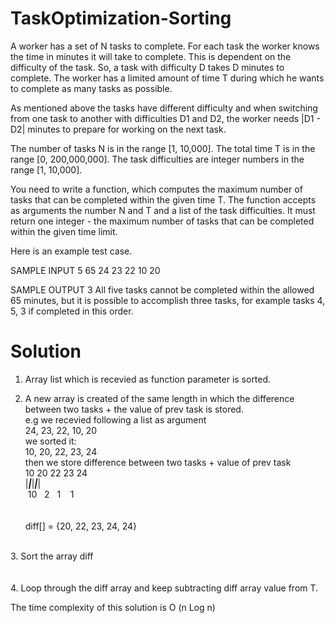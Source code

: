 # TaskOptimization-Sorting

A worker has a set of N tasks to complete. For each task the worker knows the time in minutes it
will take to complete. This is dependent on the difficulty of the task. So, a task with difficulty
D takes D minutes to complete. The worker has a limited amount of time T during which he wants to
complete as many tasks as possible.

As mentioned above the tasks have different difficulty and when switching from one task to another
with difficulties D1 and D2, the worker needs |D1 - D2| minutes to prepare for working on the next task.

The number of tasks N is in the range [1, 10,000]. The total time T is in the range
[0, 200,000,000]. The task difficulties are integer numbers in the range [1, 10,000].

You need to write a function, which computes the maximum number of tasks that can be completed
within the given time T. The function accepts as arguments the number N and T and a list of the
task difficulties. It must return one integer - the maximum number of tasks that can be completed
within the given time limit.

Here is an example test case.

SAMPLE INPUT
5 65
24 23 22 10 20

SAMPLE OUTPUT
3
All five tasks cannot be completed within the allowed 65 minutes, but it is possible to accomplish
three tasks, for example tasks 4, 5, 3 if completed in this order.

# Solution
1. Array list which is recevied as function parameter is sorted. <br />

2. A new array is created of the same length in which the difference between two tasks + the value of prev task is stored. <br />
e.g we recevied following a list as argument <br />
24, 23, 22, 10, 20 <br />
we sorted it: <br />
10, 20, 22, 23, 24 <br />
then we store difference between two tasks + value of prev task <br />
10  20  22  23  24 <br />
|___|___|___|___| <br />
 &nbsp;10 &nbsp;   2 &nbsp;  1 &nbsp;&nbsp;  1 <br />
 <br /> <br />
diff[] = {20, 22, 23, 24, 24} <br />
 <br />
3. Sort the array diff <br />
 <br /> <br />
4. Loop through the diff array and keep subtracting diff array value from T. <br />

The time complexity of this solution is O (n Log n)
